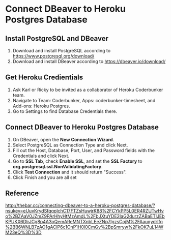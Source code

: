 # Connect DBeaver to Heroku Postgres Database

## Install PostgreSQL and DBeaver

1. Download and install PostgreSQL according to https://www.postgresql.org/download/
2. Download and install DBeaver according to https://dbeaver.io/download/

## Get Heroku Credientials

1. Ask Karl or Ricky to be invited as a collaborator of Heroku Coderbunker team.
2. Navigate to Team: Coderbunker, Apps: coderbunker-timesheet, and Add-ons: Heroku Postgres.
3. Go to Settings to find Database Credentials there.

## Connect DBeaver to Heroku Postgres Database

1. On DBeaver, open the <b>New Connection Wizard</b>.
2. Select PostgreSQL as Connection Type and click Next.
3. Fill out the Host, Database, Port, User, and Password fields with the Credentials and click Next.
4. Go to <b>SSL Tab</b>, check <b>Enable SSL</b>, and set the <b>SSL Factory</b> to <b>org.postgresql.ssl.NonValidatingFactory</b>.
5. Click <b>Test Connection</b> and it should return "Success".
6. Click Finish and you are all set

## Reference

http://thebar.cc/connecting-dbeaver-to-a-heroku-postgres-database/?nsukey=eUuvKrydSfqqpIchC17FTZsHuwjrK88%2FCYkPP5L0ER4RZUTwHvo%2BZAaV0JZmZ9PArHhyHtMzAmdL%2FbJXtuYDE2IaG2durzZABaETlJEbKPUKX6DlrJCg8p4A3oQemAReMNTXnbLEeZNp7IgzsCojM%2FAauqydrIfq%2BB6WNLB7zAO1gAClP6c1OnP1H0l0CmGv%2BpSmryw%2FkOK7uL14WM23eQ%3D%3D
